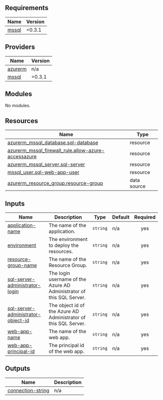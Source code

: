 <!-- BEGIN_TF_DOCS -->
## Requirements

| Name | Version |
|------|---------|
| <a name="requirement_mssql"></a> [mssql](#requirement\_mssql) | =0.3.1 |

## Providers

| Name | Version |
|------|---------|
| <a name="provider_azurerm"></a> [azurerm](#provider\_azurerm) | n/a |
| <a name="provider_mssql"></a> [mssql](#provider\_mssql) | =0.3.1 |

## Modules

No modules.

## Resources

| Name | Type |
|------|------|
| [azurerm_mssql_database.sql-database](https://registry.terraform.io/providers/hashicorp/azurerm/latest/docs/resources/mssql_database) | resource |
| [azurerm_mssql_firewall_rule.allow-azure-accessazure](https://registry.terraform.io/providers/hashicorp/azurerm/latest/docs/resources/mssql_firewall_rule) | resource |
| [azurerm_mssql_server.sql-server](https://registry.terraform.io/providers/hashicorp/azurerm/latest/docs/resources/mssql_server) | resource |
| [mssql_user.sql-web-app-user](https://registry.terraform.io/providers/betr-io/mssql/0.3.1/docs/resources/user) | resource |
| [azurerm_resource_group.resource-group](https://registry.terraform.io/providers/hashicorp/azurerm/latest/docs/data-sources/resource_group) | data source |

## Inputs

| Name | Description | Type | Default | Required |
|------|-------------|------|---------|:--------:|
| <a name="input_application-name"></a> [application-name](#input\_application-name) | The name of the application. | `string` | n/a | yes |
| <a name="input_environment"></a> [environment](#input\_environment) | The environment to deploy the resources. | `string` | n/a | yes |
| <a name="input_resource-group-name"></a> [resource-group-name](#input\_resource-group-name) | The name of the Resource Group. | `string` | n/a | yes |
| <a name="input_sql-server-administrator-login"></a> [sql-server-administrator-login](#input\_sql-server-administrator-login) | The login username of the Azure AD Administrator of this SQL Server. | `string` | n/a | yes |
| <a name="input_sql-server-administrator-object-id"></a> [sql-server-administrator-object-id](#input\_sql-server-administrator-object-id) | The object id of the Azure AD Administrator of this SQL Server. | `string` | n/a | yes |
| <a name="input_web-app-name"></a> [web-app-name](#input\_web-app-name) | The name of the web app. | `string` | n/a | yes |
| <a name="input_web-app-principal-id"></a> [web-app-principal-id](#input\_web-app-principal-id) | The principal id of the web app. | `string` | n/a | yes |

## Outputs

| Name | Description |
|------|-------------|
| <a name="output_connection-string"></a> [connection-string](#output\_connection-string) | n/a |
<!-- END_TF_DOCS -->